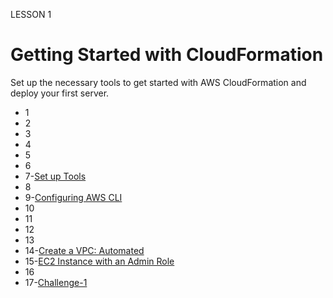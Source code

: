 
LESSON 1
# Getting Started with CloudFormation
Set up the necessary tools to get started with AWS CloudFormation and deploy your first server.
* 1
* 2
* 3
* 4
* 5
* 6
* 7-[Set up Tools](./Set-up-Tools.md)
* 8
* 9-[Configuring AWS CLI](./Configuring-AWS-CLI.md)
* 10
* 11
* 12
* 13
* 14-[Create a VPC: Automated](./Create-a-VPC-Automated.md)
* 15-[EC2 Instance with an Admin Role](./EC2-Instance-with-an-Admin-Role.md)
* 16
* 17-[Challenge-1](./Challenge-1)


